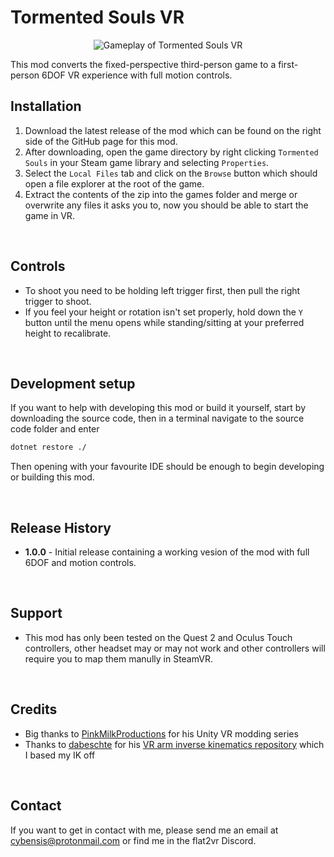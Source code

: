 # <b>Tormented Souls VR</b>
<p align="center">
  <img src="./TormentedSoulsVR.gif" alt="Gameplay of Tormented Souls VR "/>
</p>




This mod converts the fixed-perspective third-person game to a first-person 6DOF VR experience with full motion controls.
<br>

## <b>Installation</b>

1. Download the latest release of the mod which can be found on the right side of the GitHub page for this mod.
2. After downloading, open the game directory by right clicking `Tormented Souls` in your Steam game library and selecting `Properties`.
3. Select the `Local Files` tab and click on the `Browse` button which should open a file explorer at the root of the game.
4. Extract the contents of the zip into the games folder and merge or overwrite any files it asks you to, now you should be able to start the game in VR.

<br>

## <b>Controls</b>

- To shoot you need to be holding left trigger first, then pull the right trigger to shoot.
- If you feel your height or rotation isn't set properly, hold down the `Y` button until the menu opens while standing/sitting at your preferred height to recalibrate.
 

<br>

## <b>Development setup</b>

If you want to help with developing this mod or build it yourself, start by downloading the source code, then in a terminal navigate to the source code folder and enter

```sh
dotnet restore ./
```

Then opening with your favourite IDE should be enough to begin developing or building this mod.

<br>

## <b>Release History</b>
* <b>1.0.0</b> - Initial release containing a working vesion of the mod with full 6DOF and motion controls.

<br>

## <b>Support</b>
* This mod has only been tested on the Quest 2 and Oculus Touch controllers, other headset may or may not work and other controllers will require you to map them manully in SteamVR.

<br>

## <b>Credits</b>

* Big thanks to [PinkMilkProductions](https://www.youtube.com/channel/UCvZLpwlyxn6lFYXKsBl6qHg) for his Unity VR modding series 
* Thanks to [dabeschte](https://github.com/dabeschte) for his [VR arm inverse kinematics repository](https://github.com/dabeschte/VRArmIK) which I based my IK off


<br>

## <b>Contact</b>

If you want to get in contact with me, please send me an email at cybensis@protonmail.com or find me in the flat2vr Discord.


